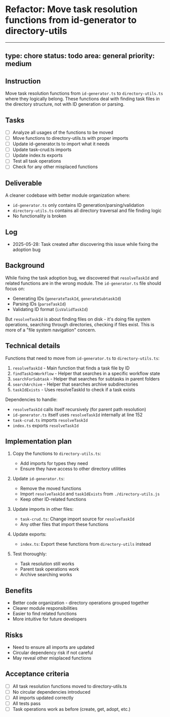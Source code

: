 # Refactor: Move task resolution functions from id-generator to directory-utils

---
type: chore
status: todo
area: general
priority: medium
---


## Instruction
Move task resolution functions from `id-generator.ts` to `directory-utils.ts` where they logically belong. These functions deal with finding task files in the directory structure, not with ID generation or parsing.

## Tasks
- [ ] Analyze all usages of the functions to be moved
- [ ] Move functions to directory-utils.ts with proper imports
- [ ] Update id-generator.ts to import what it needs
- [ ] Update task-crud.ts imports
- [ ] Update index.ts exports
- [ ] Test all task operations
- [ ] Check for any other misplaced functions

## Deliverable
A cleaner codebase with better module organization where:
- `id-generator.ts` only contains ID generation/parsing/validation
- `directory-utils.ts` contains all directory traversal and file finding logic
- No functionality is broken

## Log
- 2025-05-28: Task created after discovering this issue while fixing the adoption bug

## Background
While fixing the task adoption bug, we discovered that `resolveTaskId` and related functions are in the wrong module. The `id-generator.ts` file should focus on:
- Generating IDs (`generateTaskId`, `generateSubtaskId`)
- Parsing IDs (`parseTaskId`)
- Validating ID format (`isValidTaskId`)

But `resolveTaskId` is about finding files on disk - it's doing file system operations, searching through directories, checking if files exist. This is more of a "file system navigation" concern.

## Technical details
Functions that need to move from `id-generator.ts` to `directory-utils.ts`:
1. `resolveTaskId` - Main function that finds a task file by ID
2. `findTaskInWorkflow` - Helper that searches in a specific workflow state
3. `searchForSubtask` - Helper that searches for subtasks in parent folders
4. `searchArchive` - Helper that searches archive subdirectories
5. `taskIdExists` - Uses resolveTaskId to check if a task exists

Dependencies to handle:
- `resolveTaskId` calls itself recursively (for parent path resolution)
- `id-generator.ts` itself uses `resolveTaskId` internally at line 152
- `task-crud.ts` imports `resolveTaskId`
- `index.ts` exports `resolveTaskId`

## Implementation plan
1. Copy the functions to `directory-utils.ts`:
   - Add imports for types they need
   - Ensure they have access to other directory utilities

2. Update `id-generator.ts`:
   - Remove the moved functions
   - Import `resolveTaskId` and `taskIdExists` from `./directory-utils.js`
   - Keep other ID-related functions

3. Update imports in other files:
   - `task-crud.ts`: Change import source for `resolveTaskId`
   - Any other files that import these functions

4. Update exports:
   - `index.ts`: Export these functions from `directory-utils` instead

5. Test thoroughly:
   - Task resolution still works
   - Parent task operations work
   - Archive searching works

## Benefits
- Better code organization - directory operations grouped together
- Clearer module responsibilities
- Easier to find related functions
- More intuitive for future developers

## Risks
- Need to ensure all imports are updated
- Circular dependency risk if not careful
- May reveal other misplaced functions

## Acceptance criteria
- [ ] All task resolution functions moved to directory-utils.ts
- [ ] No circular dependencies introduced
- [ ] All imports updated correctly
- [ ] All tests pass
- [ ] Task operations work as before (create, get, adopt, etc.)
